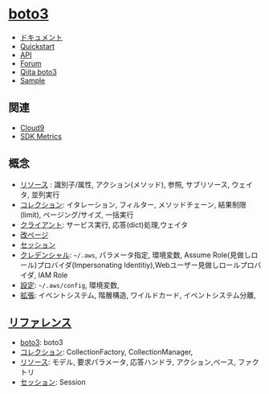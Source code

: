 # [boto3](https://aws.amazon.com/jp/sdk-for-python/)

- [ドキュメント](https://docs.aws.amazon.com/ja_jp/pythonsdk/)
- [Quickstart](https://boto3.amazonaws.com/v1/documentation/api/latest/guide/quickstart.html)
- [API](https://boto3.amazonaws.com/v1/documentation/api/latest/reference/services/index.html)
- [Forum](https://forums.aws.amazon.com/forum.jspa?forumID=132)
- [Qiita boto3](https://qiita.com/tags/boto3)
- [Sample](https://boto3.amazonaws.com/v1/documentation/api/latest/guide/examples.html)

## 関連

- [Cloud9](cloud9.md)
- [SDK Metrics](cloudwatch/sdk_metrics.md)

## 概念

- [リソース](https://boto3.amazonaws.com/v1/documentation/api/latest/guide/index.html) : 識別子/属性, アクション(メソッド), 参照, サブリソース, ウェイタ,  並列実行
- [コレクション](https://boto3.amazonaws.com/v1/documentation/api/latest/guide/collections.html): イタレーション, フィルター, メソッドチェーン,  結果制限(limit), ページング/サイズ, 一括実行
- [クライアント](https://boto3.amazonaws.com/v1/documentation/api/latest/guide/clients.html): サービス実行, 応答(dict)処理,ウェイタ
- [改ページ](https://boto3.amazonaws.com/v1/documentation/api/latest/guide/paginators.html)
- [セッション](https://boto3.amazonaws.com/v1/documentation/api/latest/guide/session.html)
- [クレデンシャル](https://boto3.amazonaws.com/v1/documentation/api/latest/guide/configuration.html): `~/.aws`, パラメータ指定, 環境変数, Assume Role(見做しロール)プロバイダ(Impersonating Identitiy),Webユーザー見做しロールプロバイダ, IAM Role
- [設定](https://boto3.amazonaws.com/v1/documentation/api/latest/guide/configuration.html#configuration): `~/.aws/config`, 環境変数,
- [拡張](https://boto3.amazonaws.com/v1/documentation/api/latest/guide/events.html): イベントシステム, 階層構造, ワイルドカード, イベントシステム分離,

## [リファレンス](https://boto3.amazonaws.com/v1/documentation/api/latest/reference/core/index.html)

- [boto3](https://boto3.amazonaws.com/v1/documentation/api/latest/reference/core/boto3.html): boto3
- [コレクション](https://boto3.amazonaws.com/v1/documentation/api/latest/reference/core/collections.html): CollectionFactory, CollectionManager, 
- [リソース](https://boto3.amazonaws.com/v1/documentation/api/latest/reference/core/resources.html): モデル, 要求パラメータ, 応答ハンドラ, アクション,ベース, ファクトリ
- [セッション](https://boto3.amazonaws.com/v1/documentation/api/latest/reference/core/session.html): Session
